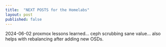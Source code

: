 ```yaml
---
title:  "NEXT POSTS for the Homelabs"
layout: post
published: false
---
```


2024-06-02 proxmox lessons learned... ceph scrubbing sane value... also helps with rebalancing after adding new OSDs.

